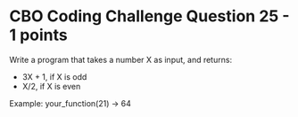 # CBO Coding Challenge Question 25 - 1 points

Write a program that takes a number X as input, and returns:

- 3X + 1, if X is odd
- X/2, if X is even

Example:
your_function(21) -> 64
